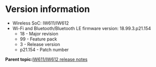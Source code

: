 # Version information

-   Wireless SoC: IW611/IW612
-   Wi-Fi and Bluetooth/Bluetooth LE firmware version: 18.99.3.p21.154
    -   18 - Major revision
    -   99 - Feature pack
    -   3 - Release version
    -   p21.154 - Patch number

**Parent topic:**[IW611/IW612 release notes](../topics/iw611-iw612-release-notes.md)

